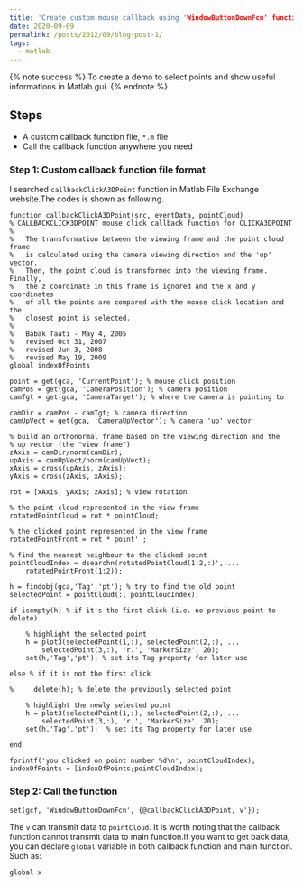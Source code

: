 ```yaml
---
title: 'Create custom mouse callback using 'WindowButtonDownFcn' function in matlab'
date: 2020-09-09
permalink: /posts/2012/09/blog-post-1/
tags:
  - matlab
---
```


{% note success %}
To create a demo to select points and show useful informations in Matlab gui.
{% endnote %}

## Steps
- A custom callback function file, `*.m` file
- Call the callback function anywhere you need

### Step 1: Custom callback function file format
I searched `callbackClickA3DPoint` function in Matlab File Exchange website.The codes is shown as following.
```
function callbackClickA3DPoint(src, eventData, pointCloud)
% CALLBACKCLICK3DPOINT mouse click callback function for CLICKA3DPOINT
%
%   The transformation between the viewing frame and the point cloud frame
%   is calculated using the camera viewing direction and the 'up' vector.
%   Then, the point cloud is transformed into the viewing frame. Finally,
%   the z coordinate in this frame is ignored and the x and y coordinates
%   of all the points are compared with the mouse click location and the 
%   closest point is selected.
%
%   Babak Taati - May 4, 2005
%   revised Oct 31, 2007
%   revised Jun 3, 2008
%   revised May 19, 2009
global indexOfPoints

point = get(gca, 'CurrentPoint'); % mouse click position
camPos = get(gca, 'CameraPosition'); % camera position
camTgt = get(gca, 'CameraTarget'); % where the camera is pointing to

camDir = camPos - camTgt; % camera direction
camUpVect = get(gca, 'CameraUpVector'); % camera 'up' vector

% build an orthonormal frame based on the viewing direction and the 
% up vector (the "view frame")
zAxis = camDir/norm(camDir);    
upAxis = camUpVect/norm(camUpVect); 
xAxis = cross(upAxis, zAxis);
yAxis = cross(zAxis, xAxis);

rot = [xAxis; yAxis; zAxis]; % view rotation 

% the point cloud represented in the view frame
rotatedPointCloud = rot * pointCloud; 

% the clicked point represented in the view frame
rotatedPointFront = rot * point' ;

% find the nearest neighbour to the clicked point 
pointCloudIndex = dsearchn(rotatedPointCloud(1:2,:)', ... 
    rotatedPointFront(1:2));

h = findobj(gca,'Tag','pt'); % try to find the old point
selectedPoint = pointCloud(:, pointCloudIndex); 

if isempty(h) % if it's the first click (i.e. no previous point to delete)
    
    % highlight the selected point
    h = plot3(selectedPoint(1,:), selectedPoint(2,:), ...
        selectedPoint(3,:), 'r.', 'MarkerSize', 20); 
    set(h,'Tag','pt'); % set its Tag property for later use   

else % if it is not the first click

%     delete(h); % delete the previously selected point
    
    % highlight the newly selected point
    h = plot3(selectedPoint(1,:), selectedPoint(2,:), ...
        selectedPoint(3,:), 'r.', 'MarkerSize', 20);  
    set(h,'Tag','pt');  % set its Tag property for later use

end

fprintf('you clicked on point number %d\n', pointCloudIndex);
indexOfPoints = [indexOfPoints;pointCloudIndex];
```
### Step 2: Call the function
```
set(gcf, 'WindowButtonDownFcn', {@callbackClickA3DPoint, v'}); 
```
The `v` can transmit data to `pointCloud`. It is worth noting that the callback function cannot transmit data to main function.If you want to get back data, you can declare `global` variable in both callback function and main function. Such as:
```
global x
```